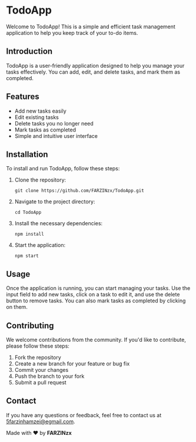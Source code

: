    <h1>TodoApp</h1>
    <p>Welcome to TodoApp! This is a simple and efficient task management application to help you keep track of your to-do items.</p>
    <h2>Introduction</h2>
    <p>TodoApp is a user-friendly application designed to help you manage your tasks effectively. You can add, edit, and delete tasks, and mark them as completed.</p>
    <h2>Features</h2>
    <ul>
        <li>Add new tasks easily</li>
        <li>Edit existing tasks</li>
        <li>Delete tasks you no longer need</li>
        <li>Mark tasks as completed</li>
        <li>Simple and intuitive user interface</li>
    </ul>
    <h2>Installation</h2>
    <p>To install and run TodoApp, follow these steps:</p>
    <ol>
        <li>Clone the repository:</li>
        <pre><code>git clone https://github.com/FARZINzx/TodoApp.git</code></pre>
        <li>Navigate to the project directory:</li>
        <pre><code>cd TodoApp</code></pre>
        <li>Install the necessary dependencies:</li>
        <pre><code>npm install</code></pre>
        <li>Start the application:</li>
        <pre><code>npm start</code></pre>
    </ol>
    <h2>Usage</h2>
    <p>Once the application is running, you can start managing your tasks. Use the input field to add new tasks, click on a task to edit it, and use the delete button to remove tasks. You can also mark tasks as completed by clicking on them.</p>
    <h2>Contributing</h2>
    <p>We welcome contributions from the community. If you'd like to contribute, please follow these steps:</p>
    <ol>
        <li>Fork the repository</li>
        <li>Create a new branch for your feature or bug fix</li>
        <li>Commit your changes</li>
        <li>Push the branch to your fork</li>
        <li>Submit a pull request</li>
    </ol>
    <h2>Contact</h2>
    <p>If you have any questions or feedback, feel free to contact us at <a href="mailto:5farzinhamzei@egmail.com">5farzinhamzei@egmail.com</a>.</p>
     <p>Made with ❤️ by <b>FARZINzx</b></p>
